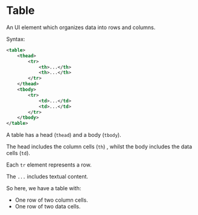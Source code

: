 # Table

An UI element which organizes data into rows and columns.

Syntax:

```xml
<table>
    <thead>
        <tr>
            <th>...</th>
            <th>...</th>
        </tr>
    </thead>
    <tbody>
        <tr>
            <td>...</td>
            <td>...</td>
        </tr>
    </tbody>
</table>
```

A table has a head (`thead`) and a body (`tbody`).

The head includes the column cells (`th`) , whilst the body includes the data cells (`td`).

Each `tr` element represents a row.

The `...` includes textual content.

So here, we have a table with:

- One row of two column cells.
- One row of two data cells.